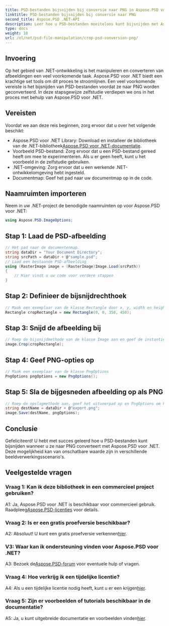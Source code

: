 ```yaml
---
title: PSD-bestanden bijsnijden bij conversie naar PNG in Aspose.PSD voor .NET
linktitle: PSD-bestanden bijsnijden bij conversie naar PNG
second_title: Aspose.PSD .NET-API
description: Leer hoe u PSD-bestanden moeiteloos kunt bijsnijden met Aspose.PSD voor .NET. Volg onze stapsgewijze handleiding voor een naadloze conversie naar PNG.
type: docs
weight: 18
url: /nl/net/psd-file-manipulation/crop-psd-conversion-png/
---
```

## Invoering
Op het gebied van .NET-ontwikkeling is het manipuleren en converteren van afbeeldingen een veel voorkomende taak. Aspose.PSD voor .NET biedt een krachtige set tools om dit proces te stroomlijnen. Een veel voorkomende vereiste is het bijsnijden van PSD-bestanden voordat ze naar PNG worden geconverteerd. In deze stapsgewijze zelfstudie verdiepen we ons in het proces met behulp van Aspose.PSD voor .NET.
## Vereisten
Voordat we aan deze reis beginnen, zorg ervoor dat u over het volgende beschikt:
-  Aspose.PSD voor .NET Library: Download en installeer de bibliotheek van de .NET-bibliotheek[Aspose.PSD voor .NET-documentatie](https://reference.aspose.com/psd/net/).
- Voorbeeld PSD-bestand: Zorg ervoor dat u een PSD-bestand gereed heeft om mee te experimenteren. Als u er geen heeft, kunt u het voorbeeld in de zelfstudie gebruiken.
- .NET-omgeving: Zorg ervoor dat u een werkende .NET-ontwikkelomgeving hebt ingesteld.
- Documentmap: Geef het pad naar uw documentmap op in de code.
## Naamruimten importeren
Neem in uw .NET-project de benodigde naamruimten op voor Aspose.PSD voor .NET:
```csharp
using Aspose.PSD.ImageOptions;
```
## Stap 1: Laad de PSD-afbeelding
```csharp
// Het pad naar de documentenmap.
string dataDir = "Your Document Directory";
string srcPath = dataDir + @"sample.psd";
// Laad een bestaande PSD-afbeelding
using (RasterImage image = (RasterImage)Image.Load(srcPath))
{
    // Hier vindt u uw code voor verdere stappen
}
```
## Stap 2: Definieer de bijsnijdrechthoek
```csharp
// Maak een exemplaar van de klasse Rectangle door x, y, width en height door te geven
Rectangle cropRectangle = new Rectangle(0, 0, 350, 450);
```
## Stap 3: Snijd de afbeelding bij
```csharp
// Roep de bijsnijdmethode van de klasse Image aan en geef de instantie van de rechthoekklasse door
image.Crop(cropRectangle);
```
## Stap 4: Geef PNG-opties op
```csharp
// Maak een exemplaar van de klasse PngOptions
PngOptions pngOptions = new PngOptions();
```
## Stap 5: Sla de bijgesneden afbeelding op als PNG
```csharp
// Roep de opslagmethode aan, geef het uitvoerpad op en PngOptions om het PSD-bestand naar PNG te converteren en de uitvoer op te slaan
string destName = dataDir + @"export.png";
image.Save(destName, pngOptions);
```
## Conclusie

Gefeliciteerd! U hebt met succes geleerd hoe u PSD-bestanden kunt bijsnijden wanneer u ze naar PNG converteert met Aspose.PSD voor .NET. Deze mogelijkheid kan van onschatbare waarde zijn in verschillende beeldverwerkingsscenario's.

## Veelgestelde vragen

### Vraag 1: Kan ik deze bibliotheek in een commercieel project gebruiken?

 A1: Ja, Aspose.PSD voor .NET is beschikbaar voor commercieel gebruik. Raadpleeg[Aspose.PSD-licenties](https://purchase.aspose.com/buy) voor details.

### Vraag 2: Is er een gratis proefversie beschikbaar?

A2: Absoluut! U kunt een gratis proefversie verkennen[hier](https://releases.aspose.com/).

### V3: Waar kan ik ondersteuning vinden voor Aspose.PSD voor .NET?

 A3: Bezoek de[Aspose.PSD-forum](https://forum.aspose.com/c/psd/34) voor eventuele hulp of vragen.

### Vraag 4: Hoe verkrijg ik een tijdelijke licentie?

 A4: Als u een tijdelijke licentie nodig heeft, kunt u er een krijgen[hier](https://purchase.aspose.com/temporary-license/).

### Vraag 5: Zijn er voorbeelden of tutorials beschikbaar in de documentatie?

 A5: Ja, u kunt uitgebreide documentatie en voorbeelden vinden[hier](https://reference.aspose.com/psd/net/).